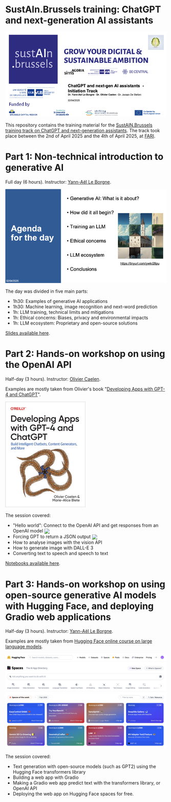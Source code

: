 # SustAIn.Brussels training: ChatGPT and next-generation AI assistants

![slide1](images/slide1.png)

This repository contains the training material for the [SustAIN.Brussels training track on ChatGPT and next-generation assistants](https://www.sustain.brussels/fr_BE/event/chatgpt-next-generation-assistants-training-track-108/register). The track took place between the 2nd of April 2025 and the 4th of April 2025, at [FARI](https://www.fari.brussels/).


# Part 1: Non-technical introduction to generative AI

Full day (6 hours). Instructor: [Yann-Aël Le Borgne](https://www.linkedin.com/in/yannaelb/).

![slide1](images/agenda.png)

The day was divided in five main parts:

- 1h30: Examples of generative AI applications
- 1h30: Machine learning, image recognition and next-word prediction
- 1h: LLM training, technical limits and mitigations
- 1h: Ethical concerns: Biases, privacy and environmental impacts
- 1h: LLM ecosystem: Proprietary and open-source solutions

[Slides available here](https://github.com/Yannael/gen-ai-sustain-brussels/blob/main/Day_1_Intro_ChatGPT_AI_Assistants.pdf).


# Part 2: Hands-on workshop on using the OpenAI API

Half-day (3 hours). Instructor: [Olivier Caelen](https://www.linkedin.com/in/oliviercaelen/).

Examples are mostly taken from Olivier's book "[Developing Apps with GPT-4 and ChatGPT](https://www.oreilly.com/library/view/developing-apps-with/9781098152475/)". 

![oreilly](images/oreilly-book.jpeg)

The session covered:

-  "Hello world": Connect to the OpenAI API and get responses from an OpenAI model [<img align="center" src="https://colab.research.google.com/assets/colab-badge.svg" />](https://colab.research.google.com/github.com/Yannael/gen-ai-sustain-brussels/blob/main/Day_2_OpenAI_API/1_HelloWorld.ipynb)
-  Forcing GPT to return a JSON output [<img align="center" src="https://colab.research.google.com/assets/colab-badge.svg" />](https://colab.research.google.com/github.com/Yannael/gen-ai-sustain-brussels/blob/main/Day_2_OpenAI_API/2_JSON.ipynb)
-  How to analyse images with the vision API
-  How to generate image with DALL-E 3
-  Converting text to speech and speech to text

[Notebooks available here](https://github.com/Yannael/gen-ai-sustain-brussels/tree/main/Day_2_OpenAI_API).

# Part 3: Hands-on workshop on using open-source generative AI models with Hugging Face, and deploying Gradio web applications

Half-day (3 hours). Instructor: [Yann-Aël Le Borgne](https://www.linkedin.com/in/yannaelb/). 

Examples are mostly taken from [Hugging Face online course on large language models](https://huggingface.co/learn/llm-course/chapter1/1?fw=pt).

![huggingface_spaces.png](images/huggingface_spaces.png) 

The session covered:

- Text generation with open-source models (such as GPT2) using the Hugging Face transformers library
- Building a web app with Gradio
- Making a Gradio web app predict text with the transformers library, or OpenAI API
- Deploying the web app on Hugging Face spaces for free.